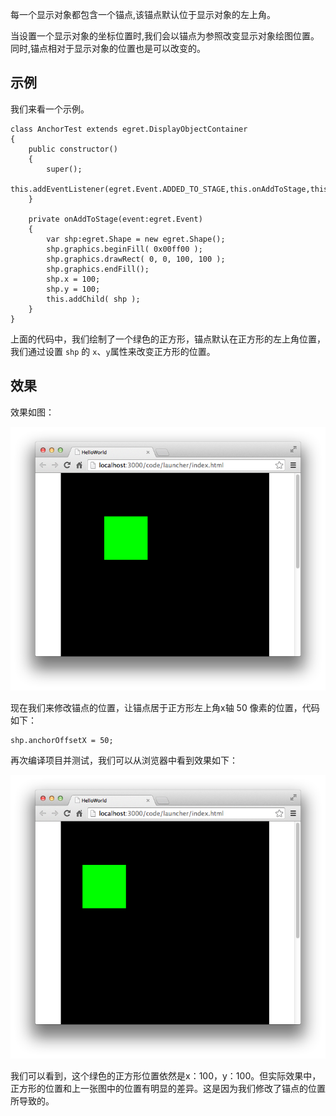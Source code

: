 每一个显示对象都包含一个锚点,该锚点默认位于显示对象的左上角。

当设置一个显示对象的坐标位置时,我们会以锚点为参照改变显示对象绘图位置。同时,锚点相对于显示对象的位置也是可以改变的。

## 示例
我们来看一个示例。

```
class AnchorTest extends egret.DisplayObjectContainer
{
    public constructor()
    {
        super();
        this.addEventListener(egret.Event.ADDED_TO_STAGE,this.onAddToStage,this);
    }

    private onAddToStage(event:egret.Event)
    {
        var shp:egret.Shape = new egret.Shape();
        shp.graphics.beginFill( 0x00ff00 );
        shp.graphics.drawRect( 0, 0, 100, 100 );
        shp.graphics.endFill();
        shp.x = 100;
        shp.y = 100;
        this.addChild( shp );
    }
}
```

上面的代码中，我们绘制了一个绿色的正方形，锚点默认在正方形的左上角位置，我们通过设置 `shp` 的 `x`、`y`属性来改变正方形的位置。

## 效果
效果如图：

![](556535128a4a2.png)

现在我们来修改锚点的位置，让锚点居于正方形左上角x轴 50 像素的位置，代码如下：

```
shp.anchorOffsetX = 50;
```

再次编译项目并测试，我们可以从浏览器中看到效果如下：

![](556535128b8ba.png)

我们可以看到，这个绿色的正方形位置依然是x：100，y：100。但实际效果中，正方形的位置和上一张图中的位置有明显的差异。这是因为我们修改了锚点的位置所导致的。

